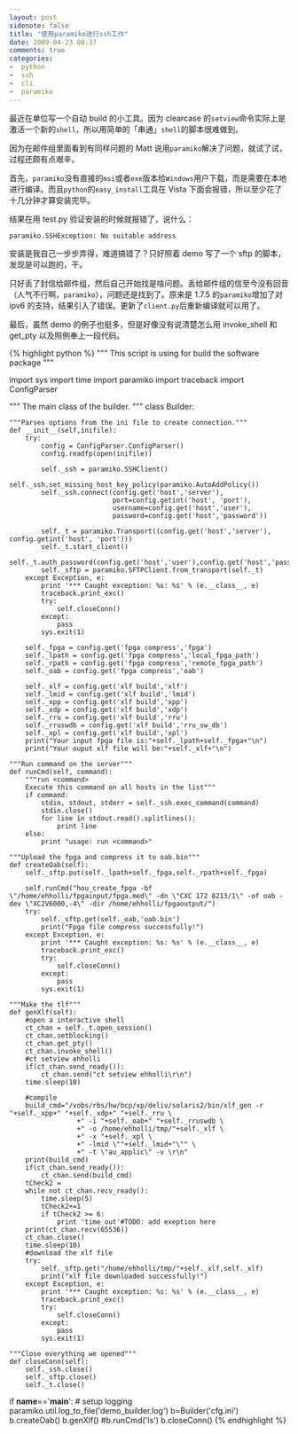 ```yaml
---
layout: post
sidenote: false
title: "使用paramiko进行ssh工作"
date: 2009-04-23 00:37
comments: true
categories:
-  python
-  ssh
-  cli
-  paramiko
---
```


最近在单位写一个自动 build 的小工具。因为 clearcase 的`setview`命令实际上是激活一个新的`shell`，所以用简单的「串通」`shell`的脚本很难做到。

因为在邮件组里面看到有同样问题的 Matt 说用`paramiko`解决了问题，就试了试，过程还颇有点艰辛。

首先，`paramiko`没有直接的`msi`或者`exe`版本给`Windows`用户下载，而是需要在本地进行编译。而且`python`的`easy_install`工具在 Vista 下面会报错，所以至少花了十几分钟才算安装完毕。

结果在用 test.py 验证安装的时候就报错了，说什么：

```python
paramiko.SSHException: No suitable address
```

安装是我自己一步步弄得，难道搞错了？只好照着 demo 写了一个 sftp 的脚本，发现是可以跑的，干。

只好丢了封信给邮件组，然后自己开始找是啥问题。丢给邮件组的信至今没有回音（人气不行啊，`paramiko`），问题还是找到了。原来是 1.7.5 的`paramiko`增加了对 ipv6 的支持，结果引入了错误。更新了`client.py`后重新编译就可以用了。

最后，虽然 demo 的例子也挺多，但是好像没有说清楚怎么用 invoke_shell 和 get_pty 以及照例奉上一段代码。

{% highlight python %}
"""
This script is using for build the software package
"""

import sys
import time
import paramiko
import traceback
import ConfigParser

"""
The main class of the builder.
"""
class Builder:

    """Parses options from the ini file to create connection."""
    def __init__(self,inifile):
        try:
            config = ConfigParser.ConfigParser()
            config.readfp(open(inifile))

            self._ssh = paramiko.SSHClient()
            self._ssh.set_missing_host_key_policy(paramiko.AutoAddPolicy())
            self._ssh.connect(config.get('host','server'),
                              port=config.getint('host', 'port'),
                              username=config.get('host','user'),
                              password=config.get('host','password'))

            self._t = paramiko.Transport((config.get('host','server'), config.getint('host', 'port')))
            self._t.start_client()
            self._t.auth_password(config.get('host','user'),config.get('host','password'))
            self._sftp = paramiko.SFTPClient.from_transport(self._t)
        except Exception, e:
            print '*** Caught exception: %s: %s' % (e.__class__, e)
            traceback.print_exc()
            try:
                self.closeConn()
            except:
                pass
            sys.exit(1)

        self._fpga = config.get('fpga compress','fpga')
        self._lpath = config.get('fpga compress','local_fpga_path')
        self._rpath = config.get('fpga compress','remote_fpga_path')
        self._oab = config.get('fpga compress','oab')

        self._xlf = config.get('xlf build','xlf')
        self._lmid = config.get('xlf build','lmid')
        self._xpp = config.get('xlf build','xpp')
        self._xdp = config.get('xlf build','xdp')
        self._rru = config.get('xlf build','rru')
        self._rruswdb = config.get('xlf build','rru_sw_db')
        self._xpl = config.get('xlf build','xpl')
        print("Your input fpga file is:"+self._lpath+self._fpga+"\n")
        print("Your ouput xlf file will be:"+self._xlf+"\n")

    """Run command on the server"""
    def runCmd(self, command):
        """run <command>
        Execute this command on all hosts in the list"""
        if command:
            stdin, stdout, stderr = self._ssh.exec_command(command)
            stdin.close()
            for line in stdout.read().splitlines():
                print line
        else:
            print "usage: run <command>"

    """Upload the fpga and compress it to oab.bin"""
    def createOab(self):
        self._sftp.put(self._lpath+self._fpga,self._rpath+self._fpga)

        self.runCmd("hou_create_fpga -bf \"/home/ehholli/fpgainput/fpga.med\" -dn \"CXC 172 8213/1\" -of oab -dev \"XC2V6000,-4\" -dir /home/ehholli/fpgaoutput/")
        try:
            self._sftp.get(self._oab,'oab.bin')
            print("Fpga file compress successfully!")
        except Exception, e:
            print '*** Caught exception: %s: %s' % (e.__class__, e)
            traceback.print_exc()
            try:
                self.closeConn()
            except:
                pass
            sys.exit(1)

    """Make the tlf"""
    def genXlf(self):
        #open a interactive shell
        ct_chan = self._t.open_session()
        ct_chan.setblocking()
        ct_chan.get_pty()
        ct_chan.invoke_shell()
        #ct setview ehholli
        if(ct_chan.send_ready()):
            ct_chan.send("ct setview ehholli\r\n")
        time.sleep(10)

        #compile
        build_cmd="/vobs/rbs/hw/bcp/xp/deliv/solaris2/bin/xlf_gen -r "+self._xpp+" "+self._xdp+" "+self._rru \
                     +" -i "+self._oab+" "+self._rruswdb \
                     +" -o /home/ehholli/tmp/"+self._xlf \
                     +" -x "+self._xpl \
                     +" -lmid \""+self._lmid+"\"" \
                     +" -t \"au_applic\" -v \r\n"
        print(build_cmd)
        if(ct_chan.send_ready()):
            ct_chan.send(build_cmd)
        tCheck2 =
        while not ct_chan.recv_ready():
            time.sleep(5)
            tCheck2+=1
            if tCheck2 >= 6:
                print 'time out'#TODO: add exeption here
        print(ct_chan.recv(65536))
        ct_chan.close()
        time.sleep(10)
        #download the xlf file
        try:
            self._sftp.get("/home/ehholli/tmp/"+self._xlf,self._xlf)
            print("xlf file downloaded successfully!")
        except Exception, e:
            print '*** Caught exception: %s: %s' % (e.__class__, e)
            traceback.print_exc()
            try:
                self.closeConn()
            except:
                pass
            sys.exit(1)

    """Close everything we opened"""
    def closeConn(self):
        self._ssh.close()
        self._sftp.close()
        self._t.close()
if __name__=='__main__':
    # setup logging
    paramiko.util.log_to_file('demo_builder.log')
    b=Builder('cfg.ini')
    b.createOab()
    b.genXlf()
    #b.runCmd('ls')
    b.closeConn()
{% endhighlight %}
